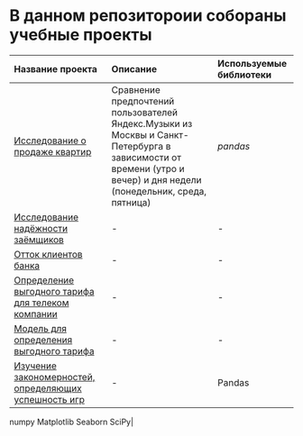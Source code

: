 # В данном репозитороии собораны учебные проекты

| Название проекта | Описание | Используемые библиотеки | 
| :---------------------- | :---------------------- | :---------------------- |
| [Исследование о продаже квартир](https://github.com/VlaTz/My_study_projects/tree/main/apartments_for_sale) | Сравнение предпочтений пользователей Яндекс.Музыки из Москвы и Санкт-Петербурга в зависимости от времени (утро и вечер) и дня недели (понедельник, среда, пятница)| *pandas* |
|[Исследование надёжности заёмщиков](https://github.com/VlaTz/My_study_projects/tree/main/borrower_research)|-|-|
|[Отток клиентов банка](https://github.com/VlaTz/My_study_projects/tree/main/customer_outflow)|-|-|
|[Определение выгодного тарифа для телеком компании](https://github.com/VlaTz/My_study_projects/tree/main/tariff_definition)|-|-|
|[Модель для определения выгодного тарифа](https://github.com/VlaTz/My_study_projects/tree/main/recommendation_of_tariffs)|-|-|
|[Изучение закономерностей, определяющих успешность игр](https://github.com/VlaTz/My_study_projects/tree/main/the_success_of_the_game)|-|Pandas
numpy
Matplotlib
Seaborn
SciPy|

